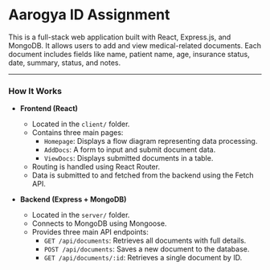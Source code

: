 # Aarogya ID Assignment

This is a full-stack web application built with React, Express.js, and MongoDB. It allows users to add and view medical-related documents. Each document includes fields like name, patient name, age, insurance status, date, summary, status, and notes.

---

### How It Works

- **Frontend (React)**
  - Located in the `client/` folder.
  - Contains three main pages:
    - `Homepage`: Displays a flow diagram representing data processing.
    - `AddDocs`: A form to input and submit document data.
    - `ViewDocs`: Displays submitted documents in a table.
  - Routing is handled using React Router.
  - Data is submitted to and fetched from the backend using the Fetch API.

- **Backend (Express + MongoDB)**
  - Located in the `server/` folder.
  - Connects to MongoDB using Mongoose.
  - Provides three main API endpoints:
    - `GET /api/documents`: Retrieves all documents with full details.
    - `POST /api/documents`: Saves a new document to the database.
    - `GET /api/documents/:id`: Retrieves a single document by ID.
